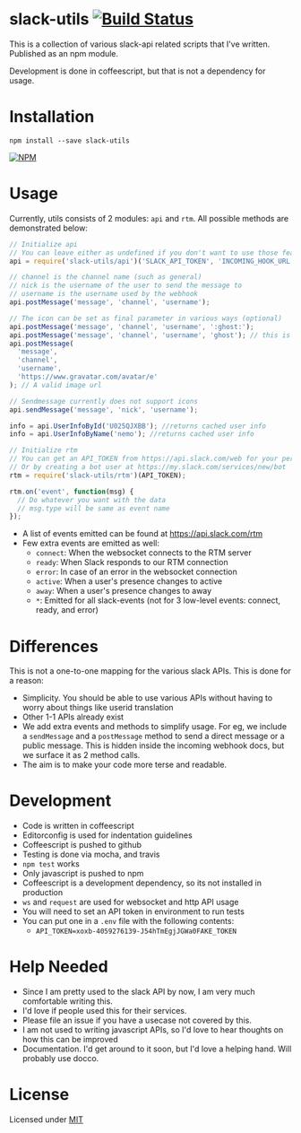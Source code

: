# slack-utils [![Build Status](https://travis-ci.org/captn3m0/slack-utils.svg?branch=master)](https://travis-ci.org/captn3m0/slack-utils)

This is a collection of various slack-api related scripts that I've written. Published as an npm module.

Development is done in coffeescript, but that is not a dependency for usage.

# Installation

    npm install --save slack-utils

[![NPM](https://nodei.co/npm/slack-utils.png?downloads=true&downloadRank=true&stars=true)](https://nodei.co/npm/slack-utils/)

# Usage

Currently, utils consists of 2 modules: `api` and `rtm`. All possible methods are demonstrated below:

```js
// Initialize api
// You can leave either as undefined if you don't want to use those features
api = require('slack-utils/api')('SLACK_API_TOKEN', 'INCOMING_HOOK_URL');

// channel is the channel name (such as general)
// nick is the username of the user to send the message to
// username is the username used by the webhook
api.postMessage('message', 'channel', 'username');

// The icon can be set as final parameter in various ways (optional)
api.postMessage('message', 'channel', 'username', ':ghost:');
api.postMessage('message', 'channel', 'username', 'ghost'); // this is converted to an emoji
api.postMessage(
  'message',
  'channel',
  'username',
  'https://www.gravatar.com/avatar/e'
); // A valid image url

// Sendmessage currently does not support icons
api.sendMessage('message', 'nick', 'username');

info = api.UserInfoById('U025QJXBB'); //returns cached user info
info = api.UserInfoByName('nemo'); //returns cached user info

// Initialize rtm
// You can get an API_TOKEN from https://api.slack.com/web for your personal account
// Or by creating a bot user at https://my.slack.com/services/new/bot
rtm = require('slack-utils/rtm')(API_TOKEN);

rtm.on('event', function(msg) {
  // Do whatever you want with the data
  // msg.type will be same as event name
});
```

- A list of events emitted can be found at https://api.slack.com/rtm
- Few extra events are emitted as well:
  - `connect`: When the websocket connects to the RTM server
  - `ready`: When Slack responds to our RTM connection
  - `error`: In case of an error in the websocket connection
  - `active`: When a user's presence changes to active
  - `away`: When a user's presence changes to away
  - `*`: Emitted for all slack-events (not for 3 low-level events: connect, ready, and error)

# Differences

This is not a one-to-one mapping for the various slack APIs. This is done for a reason:

- Simplicity. You should be able to use various APIs without having to worry about things like userid translation
- Other 1-1 APIs already exist
- We add extra events and methods to simplify usage. For eg, we include a `sendMessage` and a `postMessage` method to send a direct message or a public message. This is hidden inside the incoming webhook docs, but we surface it as 2 method calls.
- The aim is to make your code more terse and readable.

# Development

- Code is written in coffeescript
- Editorconfig is used for indentation guidelines
- Coffeescript is pushed to github
- Testing is done via mocha, and travis
- `npm test` works
- Only javascript is pushed to npm
- Coffeescript is a development dependency, so its not installed in production
- `ws` and `request` are used for websocket and http API usage
- You will need to set an API token in environment to run tests
- You can put one in a `.env` file with the following contents:
  - `API_TOKEN=xoxb-4059276139-J54hTmEgjJGWa0FAKE_TOKEN`

# Help Needed

- Since I am pretty used to the slack API by now, I am very much comfortable writing this.
- I'd love if people used this for their services.
- Please file an issue if you have a usecase not covered by this.
- I am not used to writing javascript APIs, so I'd love to hear thoughts on how this can be improved
- Documentation. I'd get around to it soon, but I'd love a helping hand. Will probably use docco.

# License

Licensed under [MIT](http://nemo.mit-license.org/)
